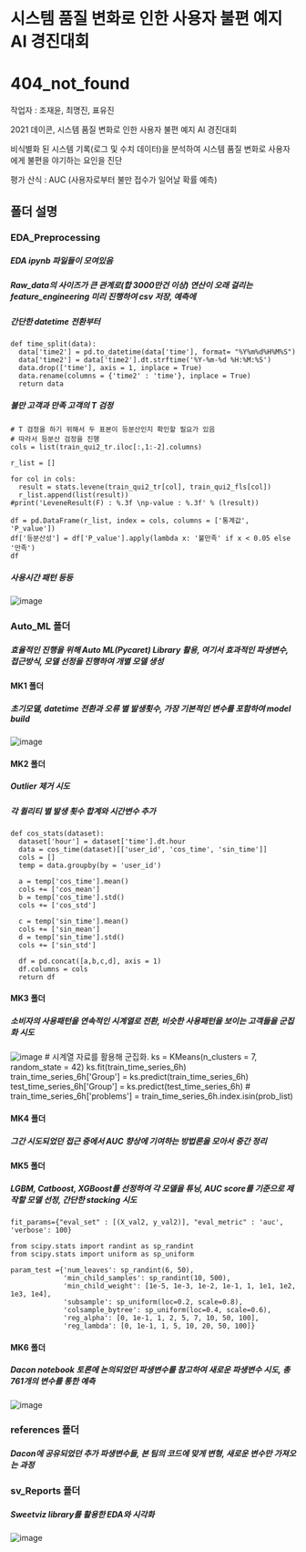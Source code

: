 # 시스템 품질 변화로 인한 사용자 불편 예지 AI 경진대회

# 404_not_found


작업자 : 조재윤, 최명진, 표유진

2021 데이콘, 시스템 품질 변화로 인한 사용자 불편 예지 AI 경진대회

비식별화 된 시스템 기록(로그 및 수치 데이터)을 분석하여 시스템 품질 변화로 사용자에게 불편을 야기하는 요인을 진단

평가 산식 : AUC (사용자로부터 불만 접수가 일어날 확률 예측)

## 폴더 설명

### EDA_Preprocessing
##### EDA ipynb 파일들이 모여있음
##### Raw_data의 사이즈가 큰 관계로(합 3000만건 이상) 연산이 오래 걸리는 feature_engineering 미리 진행하여 csv 저장, 예측에 

##### 간단한 datetime 전환부터
    def time_split(data):
      data['time2'] = pd.to_datetime(data['time'], format= "%Y%m%d%H%M%S")
      data['time2'] = data['time2'].dt.strftime('%Y-%m-%d %H:%M:%S')
      data.drop(['time'], axis = 1, inplace = True)
      data.rename(columns = {'time2' : 'time'}, inplace = True)
      return data
##### 불만 고객과 만족 고객의 T 검정
    # T 검정을 하기 위해서 두 표본이 등분산인지 확인할 필요가 있음
    # 따라서 등분산 검정을 진행
    cols = list(train_qui2_tr.iloc[:,1:-2].columns)

    r_list = []

    for col in cols:
      result = stats.levene(train_qui2_tr[col], train_qui2_fls[col])
      r_list.append(list(result))
    #print('LeveneResult(F) : %.3f \np-value : %.3f' % (lresult))

    df = pd.DataFrame(r_list, index = cols, columns = ['통계값', 'P_value'])
    df['등분산성'] = df['P_value'].apply(lambda x: '불만족' if x < 0.05 else '만족')
    df
    
##### 사용시간 패턴 등등
![image](https://user-images.githubusercontent.com/76254564/108595774-f53afc80-73c4-11eb-8dde-28f7ac748564.png)

### Auto_ML 폴더
##### 효율적인 진행을 위해 Auto ML(Pycaret) Library 활용, 여기서 효과적인 파생변수, 접근방식, 모델 선정을 진행하여 개별 모델 생성
#### MK1 폴더
##### 초기모델, datetime 전환과 오류 별 발생횟수, 가장 기본적인 변수를 포함하여 model build
![image](https://user-images.githubusercontent.com/76254564/108595989-6a0e3680-73c5-11eb-92ab-b22e502846a3.png)

#### MK2 폴더
##### Outlier 제거 시도
##### 각 퀼리티 별 발생 횟수 합계와 시간변수 추가

    def cos_stats(dataset):
      dataset['hour'] = dataset['time'].dt.hour
      data = cos_time(dataset)[['user_id', 'cos_time', 'sin_time']]
      cols = []
      temp = data.groupby(by = 'user_id')

      a = temp['cos_time'].mean()
      cols += ['cos_mean']
      b = temp['cos_time'].std()
      cols += ['cos_std']

      c = temp['sin_time'].mean()
      cols += ['sin_mean']
      d = temp['sin_time'].std()
      cols += ['sin_std']

      df = pd.concat([a,b,c,d], axis = 1) 
      df.columns = cols
      return df

#### MK3 폴더
##### 소비자의 사용패턴을 연속적인 시계열로 전환, 비슷한 사용패턴을 보이는 고객들을 군집화 시도
![image](https://user-images.githubusercontent.com/76254564/108596145-8068c200-73c6-11eb-8b97-0a64b689c9f1.png)
    # 시계열 자료를 활용해 군집화.
    ks = KMeans(n_clusters = 7, random_state = 42)
    ks.fit(train_time_series_6h)
    train_time_series_6h['Group'] = ks.predict(train_time_series_6h)
    test_time_series_6h['Group'] = ks.predict(test_time_series_6h)
    # train_time_series_6h['problems'] = train_time_series_6h.index.isin(prob_list)
    
#### MK4 폴더
##### 그간 시도되었던 접근 중에서 AUC 향상에 기여하는 방법론을 모아서 중간 정리

#### MK5 폴더
##### LGBM, Catboost, XGBoost를 선정하여 각 모델을 튜닝, AUC score를 기준으로 제작할 모델 선정, 간단한 stacking 시도
    fit_params={"eval_set" : [(X_val2, y_val2)], "eval_metric" : 'auc', 'verbose': 100}

    from scipy.stats import randint as sp_randint
    from scipy.stats import uniform as sp_uniform

    param_test ={'num_leaves': sp_randint(6, 50), 
                 'min_child_samples': sp_randint(10, 500), 
                 'min_child_weight': [1e-5, 1e-3, 1e-2, 1e-1, 1, 1e1, 1e2, 1e3, 1e4],
                 'subsample': sp_uniform(loc=0.2, scale=0.8), 
                 'colsample_bytree': sp_uniform(loc=0.4, scale=0.6),
                 'reg_alpha': [0, 1e-1, 1, 2, 5, 7, 10, 50, 100],
                 'reg_lambda': [0, 1e-1, 1, 5, 10, 20, 50, 100]}
                 
#### MK6 폴더
##### Dacon notebook 토론에 논의되었던 파생변수를 참고하여 새로운 파생변수 시도, 총 761개의 변수를 통한 예측
![image](https://user-images.githubusercontent.com/76254564/108596179-c02fa980-73c6-11eb-89e1-8797acd28469.png)


### references 폴더
##### Dacon에 공유되었던 추가 파생변수들, 본 팀의 코드에 맞게 변형, 새로운 변수만 가져오는 과정

### sv_Reports 폴더
##### Sweetviz library를 활용한 EDA와 시각화
![image](https://user-images.githubusercontent.com/76254564/108596263-346a4d00-73c7-11eb-8c7d-92152acb2f99.png)
